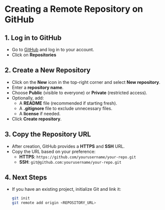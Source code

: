 # Creating a Remote Repository on GitHub

## 1. Log in to GitHub

- Go to [GitHub](https://github.com) and log in to your account.
- Click on **Repositories**

## 2. Create a New Repository

- Click on the **New** icon in the top-right corner and select **New repository**.
- Enter a **repository name**.
- Choose **Public** (visible to everyone) or **Private** (restricted access).
- Optionally, add:
  - A **README** file (recommended if starting fresh).
  - A **.gitignore** file to exclude unnecessary files.
  - A **license** if needed.
- Click **Create repository**.

## 3. Copy the Repository URL

- After creation, GitHub provides a **HTTPS** and **SSH** URL.
- Copy the URL based on your preference:
  - **HTTPS**: `https://github.com/yourusername/your-repo.git`
  - **SSH**: `git@github.com:yourusername/your-repo.git`

## 4. Next Steps

- If you have an existing project, initialize Git and link it:
  ```sh
  git init
  git remote add origin <REPOSITORY_URL>
  ```
